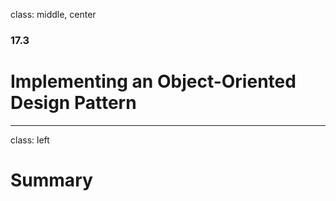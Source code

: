 class: middle, center

### 17.3

# Implementing an Object-Oriented Design Pattern

---

class: left

# Summary
